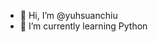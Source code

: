 - 👋 Hi, I’m @yuhsuanchiu
- 🌱 I’m currently learning Python

<!---
yuhsuanchiu/yuhsuanchiu is a ✨ special ✨ repository because its `README.md` (this file) appears on your GitHub profile.
You can click the Preview link to take a look at your changes.
--->
